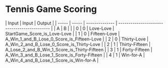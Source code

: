 # Tennis Game Scoring

| Input | Input | Output         |
| ----- | ----- | -------------- | -------------------------------------------- |
| A     | B     |                |
| 0     | 0     | Love-Love      | StartGame_Score_is_Love-Love                 |
| 1     | 0     | Fifteen-Love   | A_Win_1_and_B_Lose_0_Score_is_Fifteen-Love   |
| 2     | 0     | Thirty-Love    | A_Win_2_and_B_Lose_0_Score_is_Thirty-Love    |
| 2     | 1     | Thirty-Fifteen | A_Lose_2_and_B_Win_1_Score_is_Thirty-Fifteen |
| 3     | 1     | Forty-Fifteen  | A_Win_3_and_B_Lose_1_Score_is_Forty-Fifteen  |
| 4     | 1     | Win-for-A      | A_Win_4_and_B_Lose_1_Score_is_Win-for-A      |
